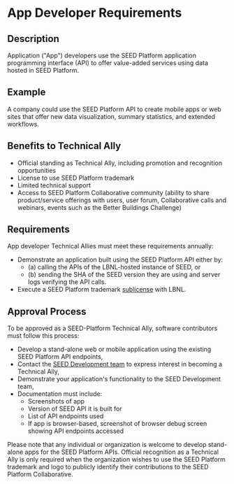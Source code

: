 # App Developer Requirements

## Description

Application ("App") developers use the SEED Platform application programming interface (API) to offer value-added services using data hosted in SEED Platform.

## Example

A company could use the SEED Platform API to create mobile apps or web sites that offer new data visualization, summary statistics, and extended workflows.

## Benefits to Technical Ally

- Official standing as Technical Ally, including promotion and recognition opportunities
- License to use SEED Platform trademark
- Limited technical support
- Access to SEED Platform Collaborative community (ability to share product/service offerings with users, user forum, Collaborative calls and webinars, events such as the Better Buildings Challenge)

## Requirements

App developer Technical Allies must meet these requirements annually:
- Demonstrate an application built using the SEED Platform API either by:
	- (a) calling the APIs of the LBNL-hosted instance of SEED, or 
	- (b) sending the SHA of the SEED version they are using and server logs verifying the API calls.
- Execute a SEED Platform trademark [sublicense](resources/SEED_LBNL_sample_license.pdf) with LBNL.

## Approval Process

To be approved as a SEED-Platform Technical Ally, software contributors must follow this process:

- Develop a stand-alone web or mobile application using the existing SEED Platform API endpoints,
- Contact the [SEED Development team](https://docs.google.com/forms/d/1dqwGF38yPLWIT5zZgjiin38Eo_25SraaWGewIpHPhWo/viewform?usp=send_form) to express interest in becoming a Technical Ally,
- Demonstrate your application's functionality to the SEED Development team,
- Documentation must include:
	- Screenshots of app
	- Version of SEED API it is built for
	- List of API endpoints used
	- If app is browser-based, screenshot of browser debug screen showing API endpoints accessed

Please note that any individual or organization is welcome to develop stand-alone apps for the SEED Platform APIs. Official recognition as a Technical Ally is only required when the organization wishes to use the SEED Platform trademark and logo to publicly identify their contributions to the SEED Platform Collaborative.